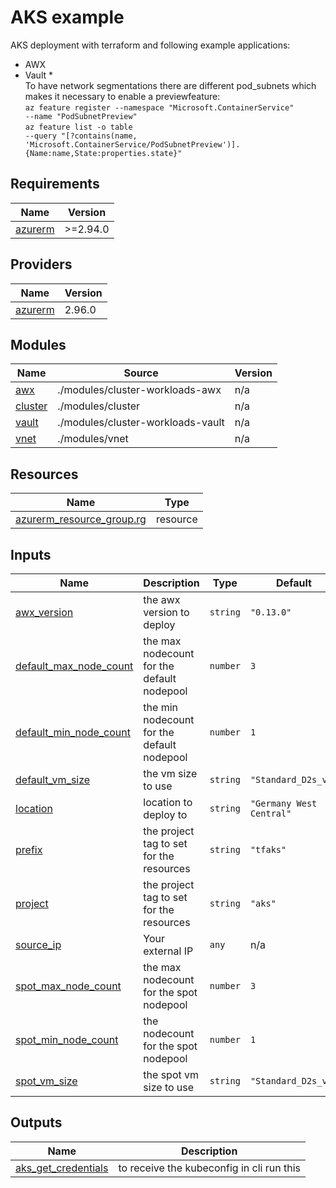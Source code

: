 <!-- BEGIN_TF_DOCS -->
# AKS example

AKS deployment with terraform and following example applications: <br/>
* AWX
* Vault
*<br/>
To have network segmentations there are different pod\_subnets which makes it necessary to enable a previewfeature:<br/>
<code>az feature register --namespace "Microsoft.ContainerService" --name "PodSubnetPreview"</code><br/>
<code>az feature list -o table --query "[?contains(name, 'Microsoft.ContainerService/PodSubnetPreview')].{Name:name,State:properties.state}"</code>

## Requirements

| Name | Version |
|------|---------|
| <a name="requirement_azurerm"></a> [azurerm](#requirement\_azurerm) | >=2.94.0 |

## Providers

| Name | Version |
|------|---------|
| <a name="provider_azurerm"></a> [azurerm](#provider\_azurerm) | 2.96.0 |

## Modules

| Name | Source | Version |
|------|--------|---------|
| <a name="module_awx"></a> [awx](#module\_awx) | ./modules/cluster-workloads-awx | n/a |
| <a name="module_cluster"></a> [cluster](#module\_cluster) | ./modules/cluster | n/a |
| <a name="module_vault"></a> [vault](#module\_vault) | ./modules/cluster-workloads-vault | n/a |
| <a name="module_vnet"></a> [vnet](#module\_vnet) | ./modules/vnet | n/a |

## Resources

| Name | Type |
|------|------|
| [azurerm_resource_group.rg](https://registry.terraform.io/providers/hashicorp/azurerm/latest/docs/resources/resource_group) | resource |

## Inputs

| Name | Description | Type | Default | Required |
|------|-------------|------|---------|:--------:|
| <a name="input_awx_version"></a> [awx\_version](#input\_awx\_version) | the awx version to deploy | `string` | `"0.13.0"` | no |
| <a name="input_default_max_node_count"></a> [default\_max\_node\_count](#input\_default\_max\_node\_count) | the max nodecount for the default nodepool | `number` | `3` | no |
| <a name="input_default_min_node_count"></a> [default\_min\_node\_count](#input\_default\_min\_node\_count) | the min nodecount for the default nodepool | `number` | `1` | no |
| <a name="input_default_vm_size"></a> [default\_vm\_size](#input\_default\_vm\_size) | the vm size to use | `string` | `"Standard_D2s_v3"` | no |
| <a name="input_location"></a> [location](#input\_location) | location to deploy to | `string` | `"Germany West Central"` | no |
| <a name="input_prefix"></a> [prefix](#input\_prefix) | the project tag to set for the resources | `string` | `"tfaks"` | no |
| <a name="input_project"></a> [project](#input\_project) | the project tag to set for the resources | `string` | `"aks"` | no |
| <a name="input_source_ip"></a> [source\_ip](#input\_source\_ip) | Your external IP | `any` | n/a | yes |
| <a name="input_spot_max_node_count"></a> [spot\_max\_node\_count](#input\_spot\_max\_node\_count) | the max nodecount for the spot nodepool | `number` | `3` | no |
| <a name="input_spot_min_node_count"></a> [spot\_min\_node\_count](#input\_spot\_min\_node\_count) | the nodecount for the spot nodepool | `number` | `1` | no |
| <a name="input_spot_vm_size"></a> [spot\_vm\_size](#input\_spot\_vm\_size) | the spot vm size to use | `string` | `"Standard_D2s_v3"` | no |

## Outputs

| Name | Description |
|------|-------------|
| <a name="output_aks_get_credentials"></a> [aks\_get\_credentials](#output\_aks\_get\_credentials) | to receive the kubeconfig in cli run this |
<!-- END_TF_DOCS -->
